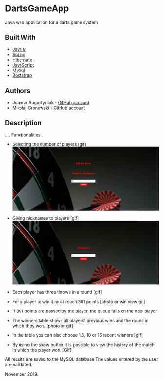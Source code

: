 # DartsGameApp

Java web application for a darts game system

## Built With

* [Java 8](http://www.oracle.com/technetwork/java/javase/downloads/jdk8-downloads-2133151.html)
* [Spring](https://spring.io/)
* [Hibernate](https://hibernate.org/)
* [JavaScript](https://www.javascript.com/)
* [MySql](https://www.mysql.com/)
* [Bootstrap](https://getbootstrap.com/)

## Authors
* Joanna Augustyniak  - [GitHub account](https://github.com/JAugustyniak)
* Mikołaj Gronowski - [GitHub account](https://github.com/MGroniu)

## Description
....
Functionalities:

* Selecting the number of players [gif]
![](numberofplayers.gif)


* Giving nicknames to players [gif]
![](enternickname.gif)

* Each player has three throws in a round [gif]
* For a player to win it must reach 301 points [photo or win view gif]
* If 301 points are passed by the player, the queue falls on the next player
* The winners table shows all players' previous wins and the round in which they won. [photo or gif]
* In the table you can also choose 1.5, 10 or 15 recent winners [gif]
* By using the show button it is possible to view the history of the match in which the player won. [Gif]

All results are saved to the MySQL database
The values entered by the user are validated.

November 2019.
